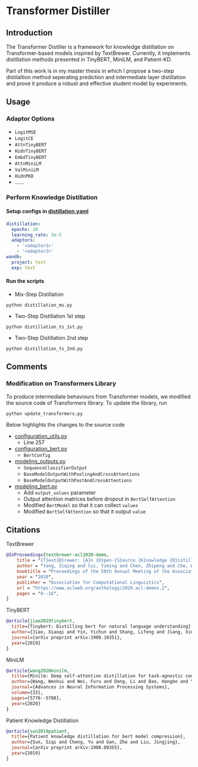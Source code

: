 # Transformer Distiller

## Introduction
The Transformer Distiller is a framework for knowledge distillation on Transformer-based models inspired by TextBrewer. 
Currently, it implements distillation methods presented in TinyBERT, MiniLM, and Patient-KD. 

Part of this work is in my master thesis in which I propose a two-step distilaltion method seperating prediction and 
intermediate layer distillation and prove it produce a robust and effective student model by experiments.
## Usage

### Adaptor Options
- `LogitMSE`
- `LogitCE`
- `AttnTinyBERT`
- `HidnTinyBERT`
- `EmbdTinyBERT`
- `AttnMiniLM`
- `ValMiniLM`
- `HidnPKD`
- ......

### Perform Knowledge Distillation

#### Setup configs in [distillation.yaml](configs/distillation.yaml)
```yaml
distillation:
  epochs: 10
  learning_rate: 3e-5
  adaptors:
    - '<adaptor1>' 
    - '<adaptor2>'
wandb:
  project: test
  exp: test
```
#### Run the scripts

- Mix-Step Distillation
```shell
python distillation_ms.py
```

- Two-Step Distillation 1st step
```shell
python distillation_ts_1st.py
```

- Two-Step Distillation 2nd step
```shell
python distillation_ts_2nd.py
```


## Comments

### Modification on Transformers Library
To produce intermediate behaviours from Transformer models, we modified the source code of Transformers library.
To update the library, run
```shell
python update_transformers.py
```

Below highlights the changes to the source code
- [configuration_utils.py](bert/configuration_utils.py)
  - Line 257
- [configuration_bert.py](bert/configuration_bert.py)
  - `BertConfig`
- [modeling_outputs.py](bert/modeling_outputs.py)
  - `SequenceClassifierOutput`
  - `BaseModelOutputWithPoolingAndCrossAttentions`
  - `BaseModelOutputWithPastAndCrossAttentions`
- [modeling_bert.py](bert/modeling_bert.py)
    - Add `output_values` parameter
    - Output attention matrices before dropout in `BertSelfAttention`
    - Modified `BertModel` so that it can collect `values`
    - Modified `BertSelfAttention` so that it output `value`

## Citations
TextBrewer
```bibtex
@InProceedings{textbrewer-acl2020-demo,
    title = "{T}ext{B}rewer: {A}n {O}pen-{S}ource {K}nowledge {D}istillation {T}oolkit for {N}atural {L}anguage {P}rocessing",
    author = "Yang, Ziqing and Cui, Yiming and Chen, Zhipeng and Che, Wanxiang and Liu, Ting and Wang, Shijin and Hu, Guoping",
    booktitle = "Proceedings of the 58th Annual Meeting of the Association for Computational Linguistics: System Demonstrations",
    year = "2020",
    publisher = "Association for Computational Linguistics",
    url = "https://www.aclweb.org/anthology/2020.acl-demos.2",
    pages = "9--16",
}
```
TinyBERT
```bibtex
@article{jiao2019tinybert,
  title={Tinybert: Distilling bert for natural language understanding},
  author={Jiao, Xiaoqi and Yin, Yichun and Shang, Lifeng and Jiang, Xin and Chen, Xiao and Li, Linlin and Wang, Fang and Liu, Qun},
  journal={arXiv preprint arXiv:1909.10351},
  year={2019}
}
```
MiniLM
```bibtex
@article{wang2020minilm,
  title={Minilm: Deep self-attention distillation for task-agnostic compression of pre-trained transformers},
  author={Wang, Wenhui and Wei, Furu and Dong, Li and Bao, Hangbo and Yang, Nan and Zhou, Ming},
  journal={Advances in Neural Information Processing Systems},
  volume={33},
  pages={5776--5788},
  year={2020}
}
```
Patient Knowledge Distillation
```bibtex
@article{sun2019patient,
  title={Patient knowledge distillation for bert model compression},
  author={Sun, Siqi and Cheng, Yu and Gan, Zhe and Liu, Jingjing},
  journal={arXiv preprint arXiv:1908.09355},
  year={2019}
}
```
